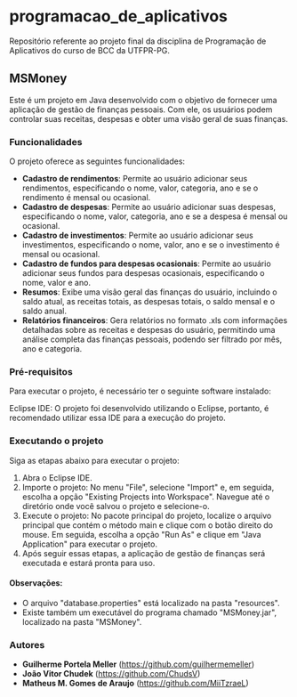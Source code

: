 # programacao_de_aplicativos
Repositório referente ao projeto final da disciplina de Programação de Aplicativos do curso de BCC da UTFPR-PG.

## MSMoney
Este é um projeto em Java desenvolvido com o objetivo de fornecer uma aplicação de gestão de finanças pessoais. Com ele, os usuários podem controlar suas receitas, despesas e obter uma visão geral de suas finanças.

### Funcionalidades
O projeto oferece as seguintes funcionalidades:
	
- **Cadastro de rendimentos**: Permite ao usuário adicionar seus rendimentos, especificando o nome, valor, categoria, ano e se o rendimento é mensal ou ocasional.
- **Cadastro de despesas**: Permite ao usuário adicionar suas despesas, especificando o nome, valor, categoria, ano e se a despesa é mensal ou ocasional.
- **Cadastro de investimentos**: Permite ao usuário adicionar seus investimentos, especificando o nome, valor, ano e se o investimento é mensal ou ocasional.
- **Cadastro de fundos para despesas ocasionais**: Permite ao usuário adicionar seus fundos para despesas ocasionais, especificando o nome, valor e ano.
- **Resumos**: Exibe uma visão geral das finanças do usuário, incluindo o saldo atual, as receitas totais, as despesas totais, o saldo mensal e o saldo anual.
- **Relatórios financeiros**: Gera relatórios no formato .xls com informações detalhadas sobre as receitas e despesas do usuário, permitindo uma análise completa das finanças pessoais, podendo ser filtrado por mês, ano e categoria.

### Pré-requisitos
Para executar o projeto, é necessário ter o seguinte software instalado:

Eclipse IDE: O projeto foi desenvolvido utilizando o Eclipse, portanto, é recomendado utilizar essa IDE para a execução do projeto.

### Executando o projeto
Siga as etapas abaixo para executar o projeto:

1. Abra o Eclipse IDE.
2. Importe o projeto: No menu "File", selecione "Import" e, em seguida, escolha a opção "Existing Projects into Workspace". Navegue até o diretório onde você salvou o projeto e selecione-o.
3. Execute o projeto: No pacote principal do projeto, localize o arquivo principal que contém o método main e clique com o botão direito do mouse. Em seguida, escolha a opção "Run As" e clique em "Java Application" para executar o projeto.
4. Após seguir essas etapas, a aplicação de gestão de finanças será executada e estará pronta para uso.

#### Observações: 
- O arquivo "database.properties" está localizado na pasta "resources".
- Existe também um executável do programa chamado "MSMoney.jar", localizado na pasta "MSMoney".

### Autores
- **Guilherme Portela Meller** (https://github.com/guilhermemeller)
- **João Vitor Chudek** (https://github.com/ChudsV)
- **Matheus M. Gomes de Araujo** (https://github.com/MiiTzraeL)

